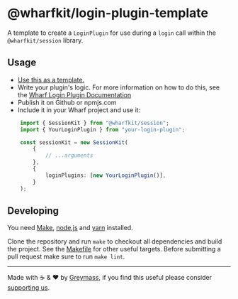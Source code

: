 # @wharfkit/login-plugin-template

A template to create a `LoginPlugin` for use during a `login` call within the `@wharfkit/session` library.

## Usage

-   [Use this as a template.](https://docs.github.com/en/repositories/creating-and-managing-repositories/creating-a-repository-from-a-template)
-   Write your plugin's logic. For more information on how to do this, see the [Wharf Login Plugin Documentation](https://wharfkit.com/docs/session-kit/plugin-login)
-   Publish it on Github or npmjs.com
-   Include it in your Wharf project and use it:
    
```ts
    import { SessionKit } from "@wharfkit/session";
    import { YourLoginPlugin } from "your-login-plugin";

    const sessionKit = new SessionKit(
        {
            // ...arguments
        },
        {
            loginPlugins: [new YourLoginPlugin()],
        }
    );
```

## Developing

You need [Make](https://www.gnu.org/software/make/), [node.js](https://nodejs.org/en/) and [yarn](https://classic.yarnpkg.com/en/docs/install) installed.

Clone the repository and run `make` to checkout all dependencies and build the project. See the [Makefile](./Makefile) for other useful targets. Before submitting a pull request make sure to run `make lint`.

---

Made with ☕️ & ❤️ by [Greymass](https://greymass.com), if you find this useful please consider [supporting us](https://greymass.com/support-us).
